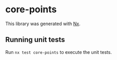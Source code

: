 # core-points

This library was generated with [Nx](https://nx.dev).

## Running unit tests

Run `nx test core-points` to execute the unit tests.
